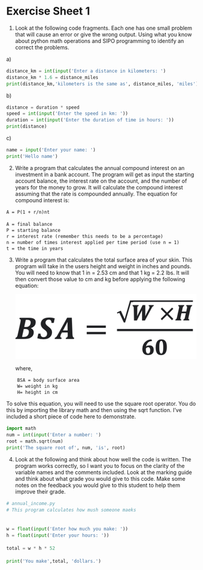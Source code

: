 # Exercise Sheet 1

1. Look at the following code fragments. Each one has one small problem that will cause an error or give the wrong output. Using what you know about python math operations and SIPO programming to identify an correct the problems.

a)
```python
distance_km = int(input('Enter a distance in kilometers: ')
distance_km * 1.6 = distance_miles
print(distance_km,'kilometers is the same as', distance_miles, 'miles')
```

b)
```python
distance = duration * speed
speed = int(input('Enter the speed in km: '))
duration = int(input('Enter the duration of time in hours: '))
print(distance)
```

c)

```python
name = input('Enter your name: ') 
print('Hello name')
```

2. Write a program that calculates the annual compound interest on an investment in a bank account. The program will get as input the starting account balance, the interest rate on the account, and the number of years for the money to grow. It will calculate the compound interest assuming that the rate is compounded annually. The equation for compound interest is:


```plaintext
A = P(1 + r/n)nt

A = final balance   
P = starting balance
r = interest rate (remember this needs to be a percentage)
n = number of times interest applied per time period (use n = 1)
t = the time in years
```

3. Write a program that calculates the total surface area of your skin. This program will take in the users height and weight in inches and pounds. You will need to know that 1 in = 2.53 cm and that 1 kg = 2.2 lbs. It will then convert those value to cm and kg before applying the following equation:

    ![](70_Skin_area_formula.png)

    where,

```
    BSA = body surface area
    W= weight in kg
    H= height in cm
```

To solve this equation, you will need to use the square root operator. You do this by importing the library math and then using the sqrt function. I’ve included a short piece of code here to demonstrate.

```python
import math
num = int(input('Enter a number: ')
root = math.sqrt(num)
print('The square root of', num, 'is', root)
```

4. Look at the following and think about how well the code is written. The program works correctly, so I want you to focus on the clarity of the variable names and the comments included. Look at the marking guide and think about what grade you would give to this code. Make some notes on the feedback you would give to this student to help them improve their grade.

```python
# annual_income.py
# This program calculates how mush someone maeks


w = float(input('Enter how much you make: '))
h = float(input('Enter your hours: '))

total = w * h * 52

print('You make',total, 'dollars.')
```

